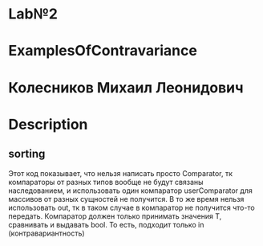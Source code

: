 # Lab№2
# ExamplesOfContravariance
# Колесников Михаил Леонидович
# Description
## sorting
Этот код показывает, что нельзя написать просто Comparator<T>, тк компараторы от разных типов вообще не будут связаны наследованием, и использовать один компаратор userComparator для массивов от разных сущностей не получится. В то же время нельзя использовать out, тк в таком случае в компаратор не получится что-то передать. Компаратор должен только принимать значения T, сравнивать и выдавать bool. То есть, подходит только in (контравариантность)

